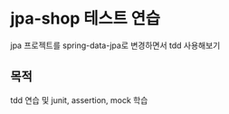 # jpa-shop 테스트 연습

jpa 프로젝트를 spring-data-jpa로 변경하면서 tdd 사용해보기

## 목적
tdd 연습 및 junit, assertion, mock 학습